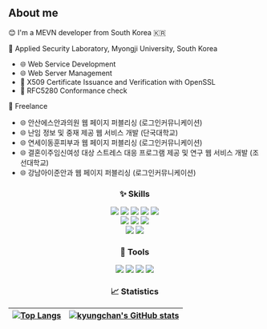 ## About me

:blush: I'm a MEVN developer from South Korea 🇰🇷 

💼 Applied Security Laboratory, Myongji University, South Korea
* 🌐 Web Service Development
* 🌐 Web Server Management
* 📜 X509 Certificate Issuance and Verification with OpenSSL
* 📜 RFC5280 Conformance check

💼 Freelance
 * 🌐 안산에스안과의원 웹 페이지 퍼블리싱 (로그인커뮤니케이션)
 * 🌐 난임 정보 및 중재 제공 웹 서비스 개발 (단국대학교)
 * 🌐 연세이동훈피부과 웹 페이지 퍼블리싱 (로그인커뮤니케이션)
 * 🌐 결혼이주임신여성 대상 스트레스 대응 프로그램 제공  및 연구 웹 서비스 개발 (조선대학교)
 * 🌐 강남아이준안과 웹 페이지 퍼블리싱 (로그인커뮤니케이션)
<div align="center">

### :sparkles: Skills
<img src="https://img.shields.io/badge/MongoDB-47A248?style=flat&logo=MongoDB&logoColor=white" />
<img src="https://img.shields.io/badge/Express-000000?style=flat&logo=Express&logoColor=white" />
<img src="https://img.shields.io/badge/Vue.js-4FC08D?style=flat&logo=Vue.js&logoColor=white" />
<img src="https://img.shields.io/badge/Vuetify-1867C0?style=flat&logo=Vuetify&logoColor=white" />
<img src="https://img.shields.io/badge/Node.js-339933?style=flat&logo=Node.js&logoColor=white" /><br/>
<img src="https://img.shields.io/badge/OpenSSL-721412?style=flat&logo=OpenSSL&logoColor=white" />
<img src="https://img.shields.io/badge/Apache-D22128?style=flat&logo=Apache&logoColor=white" />
<img src="https://img.shields.io/badge/Amazon EC2-FF9900?style=flat&logo=Amazon EC2&logoColor=white" /><br>
<img src="https://img.shields.io/badge/RFC5280-000000?style=flat&logoColor=white" />
<img src="https://img.shields.io/badge/ISO15118-000000?style=flat&logoColor=white" />

### :hammer: Tools
<img src="https://img.shields.io/badge/Visual Studio Code-007ACC?style=flat&logo=Visual Studio Code&logoColor=white" />
<img src="https://img.shields.io/badge/Sourcetree-0052CC?style=flat&logo=Sourcetree&logoColor=white" />
<img src="https://img.shields.io/badge/VNC-000000?style=flat&logoColor=white" />
<img src="https://img.shields.io/badge/Wrike-08CF65?style=flat&logoColor=white" />
  
  
### :chart_with_upwards_trend: Statistics
| [![Top Langs](https://github-readme-stats.vercel.app/api/top-langs/?username=kyungchan&layout=compact&&hide_border=true)](https://github.com/kyungchan) | [![kyungchan's GitHub stats](https://github-readme-stats.vercel.app/api?username=kyungchan&&hide_border=true&show_icons=true&count_private=true)](https://github.com/kyungchan) |
| ------------- | ------------- |
</div>

